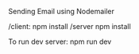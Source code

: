 
Sending Email using Nodemailer

/client:
npm install
/server
npm install

To run dev server: npm run dev
